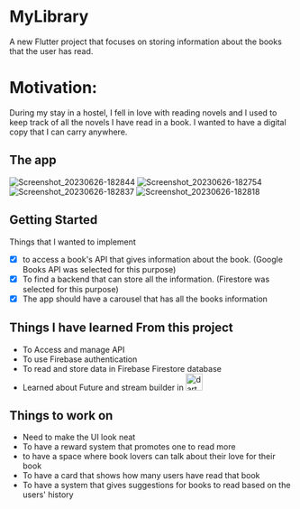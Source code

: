 # MyLibrary

A new Flutter project that focuses on storing information about the books that the user has read.

# Motivation:
During my stay in a hostel, I fell in love with reading novels and I used to keep track of all the novels I have read in a book.
I wanted to have a digital copy that I can carry anywhere.

## The app
![Screenshot_20230626-182844](mylibrary/assets/Screenshot_20230626-182844.jpg "Login Page")
![Screenshot_20230626-182754](mylibrary/assets/Screenshot_20230626-182754.jpg "Home Page")
![Screenshot_20230626-182837](mylibrary/assets/Screenshot_20230626-182837.jpg "App Drawer")
![Screenshot_20230626-182818](mylibrary/assets/Screenshot_20230626-182818.jpg "Search Page")



## Getting Started
Things that I wanted to implement
- [x] to access a book's API that gives information about the book. (Google Books API was selected for this purpose)
- [x] To find a backend that can store all the information. (Firestore was selected for this purpose)
- [x] The app should have a carousel that has all the books information

## Things I have learned From this project
- To Access and manage API
- To use Firebase authentication
- To read and store data in Firebase Firestore database
- Learned about Future and stream builder in <img alt="dart" width="30px" src="https://user-images.githubusercontent.com/81401804/149717313-a37e9052-6fb9-4c18-af3f-2067ddfff56f.png" />

## Things to work on
- Need to make the UI look neat
- To have a reward system that promotes one to read more
- to have a space where book lovers can talk about their love for their book
- To have a card that shows how many users have read that book
- To have a system that gives suggestions for books to read based on the users' history

